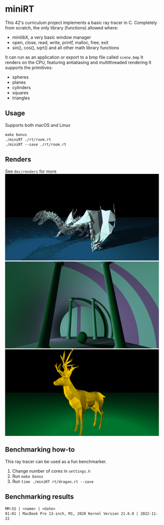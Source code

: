 # miniRT

This 42's curriculum project implements a basic ray tracer in C.
Completely from scratch, the only library (functions) allowed where:
- minilibX, a very basic window manager
- open, close, read, write, printf, malloc, free, exit
- sin(), cos(), sqrt() and all other math library functions

It can run as an application or export to a bmp file called `scene.bmp`
It renders on the CPU, featuring antialiasing and multithreaded rendering
It supports the primitives:
- spheres
- planes
- cylinders
- squares
- triangles

## Usage
Supports both macOS and Linux
```
make bonus
./miniRT ./rt/room.rt
./miniRT --save ./rt/room.rt
```

## Renders
See `doc/renders` for more
![](doc/renders/dragon.png)
![](doc/renders/room%205K%2016AA.png)
![](doc/renders/deer.png)

## Benchmarking how-to
This ray tracer can be used as a fun benchmarker.
1. Change number of cores in `settings.h`
2. Run `make bonus`
3. Run `time ./miniRT rt/dragon.rt --save`

## Benchmarking results
```
MM:SS | <name> | <date>
01:01 | MacBook Pro 13-inch, M1, 2020 Kernel Version 21.6.0 | 2022-11-22
```